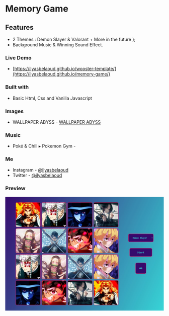 # Memory Game

## Features
- 2 Themes : Demon Slayer & Valorant + More in the future );
- Background Music & Winning Sound Effect.

### Live Demo
- [https://ilyasbelaoud.github.io/wooster-template/](https://ilyasbelaoud.github.io/memory-game/)

### Built with
- Basic Html, Css and Vanilla Javascript

### Images
- WALLPAPER ABYSS - [WALLPAPER ABYSS](https://wall.alphacoders.com/)

### Music
- Poké & Chill ▸ Pokemon Gym - [](https://www.youtube.com/watch?v=5myuH7E-S5Q/)

### Me
- Instagram - [@ilyasbelaoud](https://www.instagram.com/ilyasbelaoud)
- Twitter - [@ilyasbelaoud](https://www.twitter.com/ilyasbelaoud)

### Preview
![Desktop Preview](/assets/preview.png)

